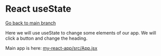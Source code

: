# React useState

[Go back to main branch](https://github.com/pranabdas/react-learning/tree/main)

Here we will use useState to change some elements of our app. We will click a
button and change the heading.

Main app is here: [my-react-app/src/App.jsx](./my-react-app/src/App.jsx)

